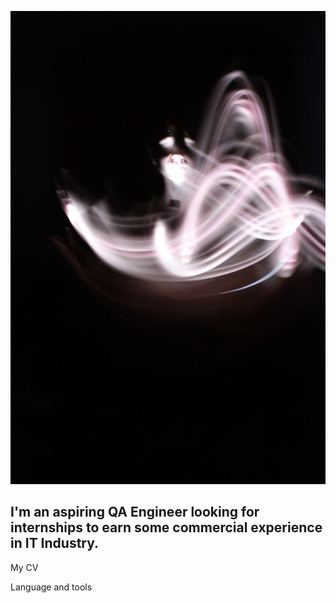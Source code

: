 [![Header](https://github.com/Crock0il/cv/blob/develop/assets/header.jpg)](https://www.linkedin.com/in/crock0il/)

## I'm an aspiring QA Engineer looking for internships to earn some commercial experience in IT Industry.

My CV

Language and tools


